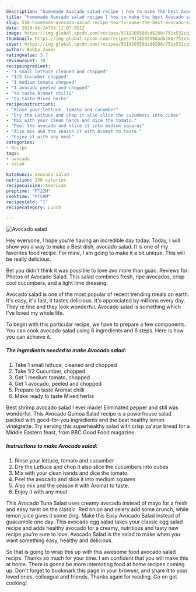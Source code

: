 ```yaml
---
description: "homemade Avocado salad recipe | how to make the best Avocado salad"
title: "homemade Avocado salad recipe | how to make the best Avocado salad"
slug: 558-homemade-avocado-salad-recipe-how-to-make-the-best-avocado-salad
date: 2020-06-24T09:12:07.951Z
image: https://img-global.cpcdn.com/recipes/911820550dad6280/751x532cq70/avocado-salad-recipe-main-photo.jpg
thumbnail: https://img-global.cpcdn.com/recipes/911820550dad6280/751x532cq70/avocado-salad-recipe-main-photo.jpg
cover: https://img-global.cpcdn.com/recipes/911820550dad6280/751x532cq70/avocado-salad-recipe-main-photo.jpg
author: Bobby James
ratingvalue: 3.7
reviewcount: 10
recipeingredient:
- "1 small lettuce cleaned and chopped"
- "1/2 Cucumber chopped"
- "1 medium tomato chopped"
- "1 avocado peeled and chopped"
- "to taste Aromat chilli"
- "to taste Mixed herbs"
recipeinstructions:
- "Rinse your lettuce, tomato and cucumber"
- "Dry the Lettuce and chop it also slice the cucumbers into cubes"
- "Mix with your clean hands and dice the tomato."
- "Peel the avocado and slice it into medium squares"
- "Also mix and the season it with Aromat to taste."
- "Enjoy it with any meal"
categories:
- Recipe
tags:
- avocado
- salad

katakunci: avocado salad 
nutrition: 250 calories
recipecuisine: American
preptime: "PT22M"
cooktime: "PT59M"
recipeyield: "1"
recipecategory: Lunch

---
```



![Avocado salad](https://img-global.cpcdn.com/recipes/911820550dad6280/751x532cq70/avocado-salad-recipe-main-photo.jpg)

Hey everyone, I hope you're having an incredible day today. Today, I will show you a way to make a Best dish, avocado salad. It is one of my favorites food recipe. For mine, I am going to make it a bit unique. This will be really delicious.

Bet you didn&#39;t think it was possible to love avo more than guac. Reviews for: Photos of Avocado Salad. This salad combines fresh, ripe avocados, crisp cool cucumbers, and a light lime dressing.

Avocado salad is one of the most popular of recent trending meals on earth. It's easy, it's fast, it tastes delicious. It's appreciated by millions every day. They're fine and they look wonderful. Avocado salad is something which I've loved my whole life.


To begin with this particular recipe, we have to prepare a few components. You can cook avocado salad using 6 ingredients and 6 steps. Here is how you can achieve it.

<!--inarticleads1-->

##### The ingredients needed to make Avocado salad:

1. Take 1 small lettuce, cleaned and chopped
1. Take 1/2 Cucumber, chopped
1. Get 1 medium tomato, chopped
1. Get 1 avocado, peeled and chopped
1. Prepare to taste Aromat chilli
1. Make ready to taste Mixed herbs


Best shrimp avocado salad I ever made! Eliminated pepper and still was wonderful. This Avocado Quinoa Salad recipe is a powerhouse salad packed with good-for-you ingredients and the best healthy lemon vinaigrette. Try serving this superhealthy salad with crisp za&#39;atar bread for a Middle Eastern feast, from BBC Good Food magazine. 

<!--inarticleads2-->

##### Instructions to make Avocado salad:

1. Rinse your lettuce, tomato and cucumber
1. Dry the Lettuce and chop it also slice the cucumbers into cubes
1. Mix with your clean hands and dice the tomato.
1. Peel the avocado and slice it into medium squares
1. Also mix and the season it with Aromat to taste.
1. Enjoy it with any meal


This Avocado Tuna Salad uses creamy avocado instead of mayo for a fresh and easy twist on the classic. Red onion and celery add some crunch, while lemon juice gives it some zing. Make this Easy Avocado Salad instead of guacamole one day. This avocado egg salad takes your classic egg salad recipe and adds healthy avocado for a creamy, nutritious and tasty new recipe you&#39;re sure to love. Avocado Salad is the salad to make when you want something easy, healthy and delicious. 

So that is going to wrap this up with this awesome food avocado salad recipe. Thanks so much for your time. I am confident that you will make this at home. There is gonna be more interesting food at home recipes coming up. Don't forget to bookmark this page in your browser, and share it to your loved ones, colleague and friends. Thanks again for reading. Go on get cooking!
